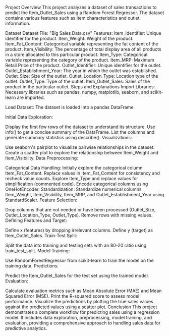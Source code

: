 Project Overview
This project analyzes a dataset of sales transactions to predict the Item_Outlet_Sales using a Random Forest Regressor. The dataset contains various features such as item characteristics and outlet information.

Dataset
Dataset File: "Big Sales Data.csv"
Features:
Item_Identifier: Unique identifier for the product.
Item_Weight: Weight of the product.
Item_Fat_Content: Categorical variable representing the fat content of the product.
Item_Visibility: The percentage of total display area of all products in a store allocated to this particular product.
Item_Type: Categorical variable representing the category of the product.
Item_MRP: Maximum Retail Price of the product.
Outlet_Identifier: Unique identifier for the outlet.
Outlet_Establishment_Year: The year in which the outlet was established.
Outlet_Size: Size of the outlet.
Outlet_Location_Type: Location type of the outlet.
Outlet_Type: Type of the outlet.
Item_Outlet_Sales: Sales of the product in the particular outlet.
Steps and Explanations
Import Libraries: Necessary libraries such as pandas, numpy, matplotlib, seaborn, and scikit-learn are imported.

Load Dataset: The dataset is loaded into a pandas DataFrame.

Initial Data Exploration:

Display the first few rows of the dataset to understand its structure.
Use info() to get a concise summary of the DataFrame.
List the columns and generate summary statistics using describe().
Visualizations:

Use seaborn's pairplot to visualize pairwise relationships in the dataset.
Create a scatter plot to explore the relationship between Item_Weight and Item_Visibility.
Data Preprocessing:

Categorical Data Handling:
Initially explore the categorical column Item_Fat_Content.
Replace values in Item_Fat_Content for consistency and recheck value counts.
Explore Item_Type and replace values for simplification (commented code).
Encode categorical columns using OneHotEncoder.
Standardization:
Standardize numerical columns Item_Weight, Item_Visibility, Item_MRP, and Outlet_Establishment_Year using StandardScaler.
Feature Selection:

Drop columns that are not needed or have been processed (Outlet_Size, Outlet_Location_Type, Outlet_Type).
Remove rows with missing values.
Defining Features and Target:

Define x (features) by dropping irrelevant columns.
Define y (target) as Item_Outlet_Sales.
Train-Test Split:

Split the data into training and testing sets with an 80-20 ratio using train_test_split.
Model Training:

Use RandomForestRegressor from scikit-learn to train the model on the training data.
Predictions:

Predict the Item_Outlet_Sales for the test set using the trained model.
Evaluation:

Calculate evaluation metrics such as Mean Absolute Error (MAE) and Mean Squared Error (MSE).
Print the R-squared score to assess model performance.
Visualize the predictions by plotting the true sales values against the predicted values using a scatter plot.
Conclusion
This project demonstrates a complete workflow for predicting sales using a regression model. It includes data exploration, preprocessing, model training, and evaluation, providing a comprehensive approach to handling sales data for predictive analytics.
